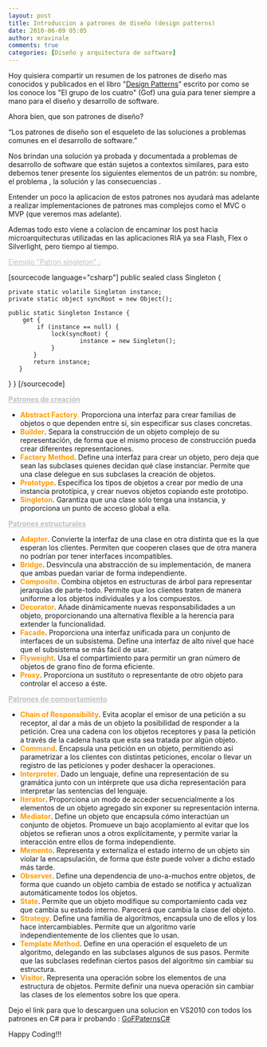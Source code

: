 ```yaml
---
layout: post
title: Introduccion a patrones de diseño (design patterns)
date: 2010-06-09 05:05
author: mravinale
comments: true
categories: [Diseño y arquitectura de software]
---
```

Hoy quisiera compartir un resumen de los patrones de diseño mas conocidos y publicados en el libro "<a href="http://www.amazon.com/gp/product/0201633612">Design Patterns</a>" escrito por como se los conoce los "El grupo de los cuatro" (Gof) una guia para tener siempre a mano para el diseño y desarrollo de software.

Ahora bien, que son patrones de diseño?

“Los patrones de diseño son el esqueleto de las soluciones a problemas comunes en el desarrollo de software.”

Nos brindan una solución ya probada y documentada a problemas de desarrollo de software que están sujetos a contextos similares, para esto debemos tener presente los siguientes elementos de un patrón: su nombre, el problema , la solución y las consecuencias .

Entender un poco la aplicacion de estos patrones nos ayudará mas adelante a realizar implementaciones de patrones mas complejos como el MVC o MVP (que veremos mas adelante).

Ademas todo esto viene a colacion de encaminar los post hacia microarquitecturas utilizadas en las aplicaciones RIA ya sea Flash, Flex o Silverlight, pero tiempo al tiempo.

<span style="color:#c0c0c0;"><span style="text-decoration:underline;">Ejemplo "Patron singleton" :</span></span>

[sourcecode language="csharp"]
public sealed class Singleton {

    private static volatile Singleton instance;
    private static object syncRoot = new Object();

    public static Singleton Instance {
        get {
            if (instance == null) {
                lock(syncRoot) {
                        instance = new Singleton();
                }
           }
           return instance;
       }
   }
}
[/sourcecode]

<span style="color:#333399;"><strong><span style="color:#c0c0c0;"><span style="text-decoration:underline;">Patrones de creación</span></span></strong></span>
<ul>
	<li><strong><span style="color:#ff9900;">Abstract Factory</span></strong><span style="color:#ff9900;">.</span> Proporciona una interfaz para crear familias de objetos o que dependen entre sí, sin especificar sus clases concretas.</li>
	<li><span style="color:#ff9900;"><strong>Builder</strong></span>. Separa la construcción de un objeto complejo de su representación, de forma que el mismo proceso de construcción pueda crear diferentes representaciones.</li>
	<li><strong><span style="color:#ff9900;">Factory Method</span></strong>. Define una interfaz para crear un objeto, pero deja que sean las subclases quienes decidan qué clase instanciar. Permite que una clase delegue en sus subclases la creación de objetos.</li>
	<li><strong><span style="color:#ff9900;">Prototype</span></strong>. Especifica los tipos de objetos a crear por medio de una instancia prototípica, y crear nuevos objetos copiando este prototipo.</li>
	<li><strong><span style="color:#ff9900;">Singleton</span></strong>. Garantiza que una clase sólo tenga una instancia, y proporciona un punto de acceso global a ella.</li>
</ul>
<span style="color:#333399;"><strong><span style="color:#c0c0c0;"><span style="text-decoration:underline;">Patrones estructurales</span></span></strong></span>
<ul>
	<li><strong><span style="color:#ff9900;">Adapter</span></strong>. Convierte la interfaz de una clase en otra distinta que es la que esperan los clientes. Permiten que cooperen clases que de otra manera no podrían por tener interfaces incompatibles.</li>
	<li><strong><span style="color:#ff9900;">Bridge</span></strong>. Desvincula una abstracción de su implementación, de manera que ambas puedan variar de forma independiente.</li>
	<li><strong><span style="color:#ff9900;">Composite</span></strong>. Combina objetos en estructuras de árbol para representar jerarquías de parte-todo. Permite que los clientes traten de manera uniforme a los objetos individuales y a los compuestos.</li>
	<li><strong><span style="color:#ff9900;">Decorator</span></strong>. Añade dinámicamente nuevas responsabilidades a un objeto, proporcionando una alternativa flexible a la herencia para extender la funcionalidad.</li>
	<li><strong><span style="color:#ff9900;">Facade</span></strong>. Proporciona una interfaz unificada para un conjunto de interfaces de un subsistema. Define una interfaz de alto nivel que hace que el subsistema se más fácil de usar.</li>
	<li><strong><span style="color:#ff9900;">Flyweight</span></strong>. Usa el compartimiento para permitir un gran número de objetos de grano fino de forma eficiente.</li>
	<li><strong><span style="color:#ff9900;">Proxy</span></strong>. Proporciona un sustituto o representante de otro objeto para controlar el acceso a éste.</li>
</ul>
<span style="color:#333399;"><strong><span style="color:#c0c0c0;"><span style="text-decoration:underline;">Patrones de comportamiento</span></span></strong></span>
<ul>
	<li><strong><span style="color:#ff9900;">Chain of Responsibility</span></strong>. Evita acoplar el emisor de una petición a su receptor, al dar a más de un objeto la posibilidad de responder a la petición. Crea una cadena con los objetos receptores y pasa la petición a través de la cadena hasta que esta sea tratada por algún objeto.</li>
	<li><strong><span style="color:#ff9900;">Command</span></strong>. Encapsula una petición en un objeto, permitiendo así parametrizar a los clientes con distintas peticiones, encolar o llevar un registro de las peticiones y poder deshacer la operaciones.</li>
	<li><strong><span style="color:#ff9900;">Interpreter</span></strong>. Dado un lenguaje, define una representación de su gramática junto con un intérprete que usa dicha representación para interpretar las sentencias del lenguaje.</li>
	<li><strong><span style="color:#ff9900;">Iterator</span></strong>. Proporciona un modo de acceder secuencialmente a los elementos de un objeto agregado sin exponer su representación interna.</li>
	<li><strong><span style="color:#ff9900;">Mediator</span></strong>. Define un objeto que encapsula cómo interactúan un conjunto de objetos. Promueve un bajo acoplamiento al evitar que los objetos se refieran unos a otros explícitamente, y permite variar la interacción entre ellos de forma independiente.</li>
	<li><strong><span style="color:#ff9900;">Memento</span></strong>. Representa y externaliza el estado interno de un objeto sin violar la encapsulación, de forma que éste puede volver a dicho estado más tarde.</li>
	<li><strong><span style="color:#ff9900;">Observer</span></strong>. Define una dependencia de uno-a-muchos entre objetos, de forma que cuando un objeto cambia de estado se notifica y actualizan automáticamente todos los objetos.</li>
	<li><strong><span style="color:#ff9900;">State</span></strong>. Permite que un objeto modifique su comportamiento cada vez que cambia su estado interno. Parecerá que cambia la clase del objeto.</li>
	<li><strong><span style="color:#ff9900;">Strategy</span></strong>. Define una familia de algoritmos, encapsula uno de ellos y los hace intercambiables. Permite que un algoritmo varíe independientemente de los clientes que lo usan.</li>
	<li><strong><span style="color:#ff9900;">Template Method</span></strong>. Define en una operación el esqueleto de un algoritmo, delegando en las subclases algunos de sus pasos. Permite que las subclases redefinan ciertos pasos del algoritmo sin cambiar su estructura.</li>
	<li><strong><span style="color:#ff9900;">Visitor</span></strong>. Representa una operación sobre los elementos de una estructura de objetos. Permite definir una nueva operación sin cambiar las clases de los elementos sobre los que opera.</li>
</ul>
Dejo el link para que lo descarguen una solucion en VS2010 con todos los patrones en C# para ir probando :
<a href="http://cid-86b4ae59157bdbba.office.live.com/self.aspx/dotNet%20Project/GOFPatterns.rar">GoFPaternsC#</a>

Happy Coding!!!
